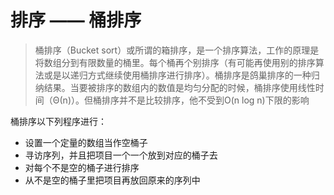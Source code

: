 # 排序 —— 桶排序

> 桶排序（Bucket sort）或所谓的箱排序，是一个排序算法，工作的原理是将数组分到有限数量的桶里。每个桶再个别排序（有可能再使用别的排序算法或是以递归方式继续使用桶排序进行排序）。桶排序是鸽巢排序的一种归纳结果。当要被排序的数组内的数值是均匀分配的时候，桶排序使用线性时间（Θ(n)）。但桶排序并不是比较排序，他不受到O(n log n)下限的影响

桶排序以下列程序进行：

- 设置一个定量的数组当作空桶子
- 寻访序列，并且把项目一个一个放到对应的桶子去
- 对每个不是空的桶子进行排序
- 从不是空的桶子里把项目再放回原来的序列中